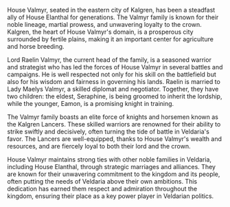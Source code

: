House Valmyr, seated in the eastern city of Kalgren, has been a steadfast ally of House Elanthal for generations. The Valmyr family is known for their noble lineage, martial prowess, and unwavering loyalty to the crown. Kalgren, the heart of House Valmyr's domain, is a prosperous city surrounded by fertile plains, making it an important center for agriculture and horse breeding.

Lord Raelin Valmyr, the current head of the family, is a seasoned warrior and strategist who has led the forces of House Valmyr in several battles and campaigns. He is well respected not only for his skill on the battlefield but also for his wisdom and fairness in governing his lands. Raelin is married to Lady Maelys Valmyr, a skilled diplomat and negotiator. Together, they have two children: the eldest, Seraphine, is being groomed to inherit the lordship, while the younger, Eamon, is a promising knight in training.

The Valmyr family boasts an elite force of knights and horsemen known as the Kalgren Lancers. These skilled warriors are renowned for their ability to strike swiftly and decisively, often turning the tide of battle in Veldaria's favor. The Lancers are well-equipped, thanks to House Valmyr's wealth and resources, and are fiercely loyal to both their lord and the crown.

House Valmyr maintains strong ties with other noble families in Veldaria, including House Elanthal, through strategic marriages and alliances. They are known for their unwavering commitment to the kingdom and its people, often putting the needs of Veldaria above their own ambitions. This dedication has earned them respect and admiration throughout the kingdom, ensuring their place as a key power player in Veldarian politics.